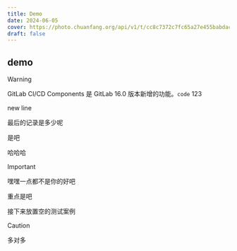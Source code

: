 ```yaml
---
title: Demo
date: 2024-06-05
cover: https://photo.chuanfang.org/api/v1/t/cc8c7372c7fc65a27e455babdac4c6a31b22ee4f/2aqbem44/fit_2560
draft: false
---
```


## demo

> [!warning]
> GitLab CI/CD Components 是 GitLab 16.0 版本新增的功能。`code` 123
>
> new line

最后的记录是多少呢 

是吧

哈哈哈

> [!important]
>
> 嘿嘿一点都不是你的好吧

重点是吧

接下来放置空的测试案例

> [!caution]
>
> 多对多

